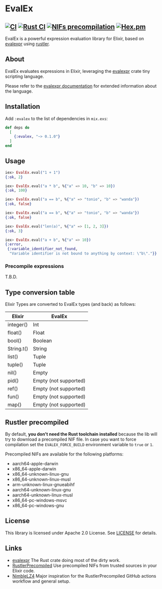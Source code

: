 # EvalEx

[![CI](https://github.com/fabriziosestito/evalex/actions/workflows/main.yaml/badge.svg)](https://github.com/fabriziosestito/evalex/actions/workflows/main.yaml)
[![Rust CI](https://github.com/fabriziosestito/evalex/actions/workflows/rust-ci.yaml/badge.svg)](https://github.com/fabriziosestito/evalex/actions/workflows/rust-ci.yaml)
[![NIFs precompilation](https://github.com/fabriziosestito/evalex/actions/workflows/release.yaml/badge.svg)](https://github.com/fabriziosestito/evalex/actions/workflows/release.yaml)
[![Hex.pm](https://img.shields.io/hexpm/v/evalex.svg)](https://hex.pm/packages/evalex)
--
EvalEx is a powerful expression evaluation library for Elixir, based on [evalexpr](https://github.com/ISibboI/evalexpr) using [rustler](https://github.com/rusterlium/rustler).

## About

EvalEx evaluates expressions in Elixir, leveraging the [evalexpr](https://github.com/ISibboI/evalexpr) crate tiny scripting language.

Please refer to the [evalexpr documentation](https://docs.rs/evalexpr/latest/evalexpr/index.html) for extended information about the language.

## Installation

Add `:evalex` to the list of dependencies in `mix.exs`:

```elixir
def deps do
  [
    {:evalex, "~> 0.1.0"}
  ]
end
```

## Usage

```elixir
iex> EvalEx.eval("1 + 1")
{:ok, 2}

iex> EvalEx.eval("a * b", %{"a" => 10, "b" => 10})
{:ok, 100}

iex> EvalEx.eval("a == b", %{"a" => "tonio", "b" => "wanda"})
{:ok, false}

iex> EvalEx.eval("a == b", %{"a" => "tonio", "b" => "wanda"})
{:ok, false}

iex> EvalEx.eval("len(a)", %{"a" => [1, 2, 3]})
{:ok, 3}

iex> EvalEx.eval("a + b", %{"a" => 10})
{:error,
 {:variable_identifier_not_found,
  "Variable identifier is not bound to anything by context: \"b\"."}}
```

### Precompile expressions

T.B.D.

## Type conversion table

Elixir Types are converted to EvalEx types (and back) as follows:

| Elixir     | EvalEx                |
| ---------- | --------------------- |
| integer()  | Int                   |
| float()    | Float                 |
| bool()     | Boolean               |
| String.t() | String                |
| list()     | Tuple                 |
| tuple()    | Tuple                 |
| nil()      | Empty                 |
| pid()      | Empty (not supported) |
| ref()      | Empty (not supported) |
| fun()      | Empty (not supported) |
| map()      | Empty (not supported) |

## Rustler precompiled

By default, **you don't need the Rust toolchain installed** because the lib will try to download
a precompiled NIF file.
In case you want to force compilation set the
`EVALEX_FORCE_BUILD` environment variable to `true` or `1`.

Precompiled NIFs are available for the following platforms:

- aarch64-apple-darwin
- x86_64-apple-darwin
- x86_64-unknown-linux-gnu
- x86_64-unknown-linux-musl
- arm-unknown-linux-gnueabihf
- aarch64-unknown-linux-gnu
- aarch64-unknown-linux-musl
- x86_64-pc-windows-msvc
- x86_64-pc-windows-gnu

## License

This library is licensed under Apache 2.0 License. See [LICENSE](LICENSE) for details.

## Links

- [evalexpr](https://github.com/ISibboI/evalexpr) The Rust crate doing most of the dirty work.
- [RustlerPrecompiled](https://github.com/philss/rustler_precompiled) Use precompiled NIFs from trusted sources in your Elixir code.
- [NimbleLZ4](https://github.com/whatyouhide/nimble_lz4) Major inspiration for the RustlerPrecompiled GitHub actions workflow and general setup.
